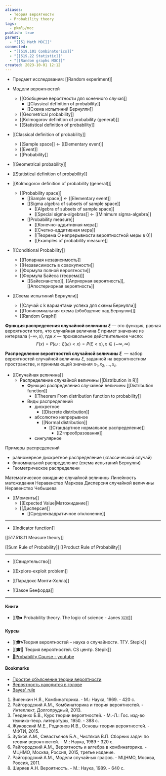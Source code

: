 ```yaml
---
aliases:
  - Теория вероятности
  - Probability theory
tags:
  - pkm🏷/moc
publish: true
parent:
  - "[[51 Math MOC]]"
connected:
  - "[[519.101 Combinatorics]]"
  - "[[519.22 Statistic]]"
  - "[[Random graphs MOC]]"
created: 2023-10-01 12:12
---
```

- Предмет исследования:  [[Random experiment]]

- Модели вероятностей
	- [[Обобщение вероятности для конечного случая]]
		- [[Classical definition of probability]]
		- [[Схема испытиний Бернулли]]
	- [[Geometrical probability]]
	- [[Kolmogorov definition of probability (general)]]
	- [[Statistical definition of probability]]

- [[Classical definition of probability]]
	- [[Sample space]] <- [[Elementary event]]
	- [[Event]]
	- [[Probability]]
- [[Geometrical probability]]
- [[Statistical definition of probability]]
- [[Kolmogorov definition of probability (general)]]
	- [[Probability space]]
		- [[Sample space]] <- [[Elementary event]]
		- [[Sigma algebra of subsets of sample space]]
			- [[Algebra of subsets of sample space]]
			- [[Special sigma-algebras]] <- [[Minimum sigma-algebra]]
		- [[Probability measure]]
			- [[Конечно-аддитивная мера]]
			- [[Счетно-аддитивная мера]]
			- [[Теорема О непрерывности вероятностной меры в 0]]
			- [[Examples of probability measure]]


- [[Conditional Probability]]
	- [[Попарная независимость]]
	- [[Независимость в совокупности]]
	- [[Формула полной вероятности]]
	- [[Формула Байеса (теорема)]]
		- [[Байесианство]], [[Априорная вероятность]], [[Апостериорная вероятность]]


- [[Схема испытиний Бернулли]]
	- [[Случай с k вариантами успеха для схемы Бернулли]]
	- [[Полиномиальная схема (обобщение над Бернулли)]]
	- [[Random Graph]] 

**Функция распределения случайной величины $\xi$** — это функция, равная вероятности того, что случайная величина $\xi$  примет значение из интервала $(-\infty, x)$, где $x$ — произвольное действительное число:
$$F(x)=P(\omega:\xi(\omega)<x)=P(\xi<x),x\in(-\infty,\infty)$$

**Распределение вероятностей случайной величины $\xi$**  — набор вероятностей случайной величины $\xi$, заданной на вероятностном пространстве, и принимающей значения $x_1,x_2,\dots,x_n$ 


- [[Случайная величина]]
	- Распределение случайной величины [[Distribution in R]]
		- Функция распределения случайной величины [[Distribution function]]
			- [[Theorem From distribution function to probability]]
		- Виды распределений
			- дискретное
				- [[Discrete distribution]]
			- абсолютно непрерывное
				- [[Normal distribution]]
					- [[Стандартное нормальное распределение]]
						- [[Z-преобразования]]
			- сингулярное

Примеры распределений
- равномерное дискретное распределение (классический случай)
- биномиальной распределение (схема испытаний Бернулли)
- Геометрическое распределени 

Математическое ожидание случайной величины
	Линейность матожидания
Неравенство Маркова
Дисперсия случайной величины
Неравенство Чебышева


- [[Моменты]]
	- [[Expected Value|Матожидание]] 
	- [[Дисперсия]]
		- [[Среднеквадратичное отклонение]]









---


- [[Indicator function]]

[[517.518.11 Measure theory]]


[[Sum Rule of Probability]]
[[Product Rule of Probability]]


---

- [[Свидетельство]]

- [[Explore-exploit problem]]
- [[Парадокс Монти-Холла]]
- [[Закон Бенфорда]]



---
#### Книги
- [[📚⏹ Probability theory. The logic of science - Janes 🇬🇧]]

#### Курсы
- [[🎓🌀Теория вероятностей – наука о случайности. ТГУ. Stepik]]
- [[🎓🌰 Теория вероятностей. CS центр. Stepik]]
- [🎥Probability Course - youtube](https://www.youtube.com/channel/UCITVu6N08ljfYjuP98nXsLA/playlists)

#### Bookmarks
- [Простое объяснение теории вероятности](https://habr.com/ru/post/408775/)
- [Вероятность находится в голове](https://lesswrong.ru/w/%D0%92%D0%B5%D1%80%D0%BE%D1%8F%D1%82%D0%BD%D0%BE%D1%81%D1%82%D1%8C_%D0%BD%D0%B0%D1%85%D0%BE%D0%B4%D0%B8%D1%82%D1%81%D1%8F_%D0%B2_%D0%B3%D0%BE%D0%BB%D0%BE%D0%B2%D0%B5)
- [Bayes' rule](https://arbital.com/p/bayes_rule/)



1. Виленкин Н.Я., Комбинаторика. - М.: Наука, 1969. - 420 с.  
2. Райгородский А.М., Комбинаторика и теория вероятностей. - Интеллект, Долгопрудный, 2013.  
3. Гнеденко Б.В., Курс теории вероятностей. - М.-Л.: Гос. изд-во технико-теор. литературы, 1950. - 388 с.  
4. Жуковский М.Е., Родионов И.В., Основы теории вероятностей. - МФТИ, 2015.  
5. Зубков А.М., Севастьянов Б.А., Чистяков В.П. Сборник задач по теории вероятностей. - М.: Наука, 1989 - 320 c.  
6. Райгородский А.М., Вероятность и алгебра в комбинаторике. - МЦНМО, Москва, Россия, 2015, третье издание.  
7. Райгородский А.М., Модели случайных графов. - МЦНМО, Москва, Россия, 2011.  
8. Ширяев А.Н. Вероятность. - М.: Наука, 1989. - 640 с.